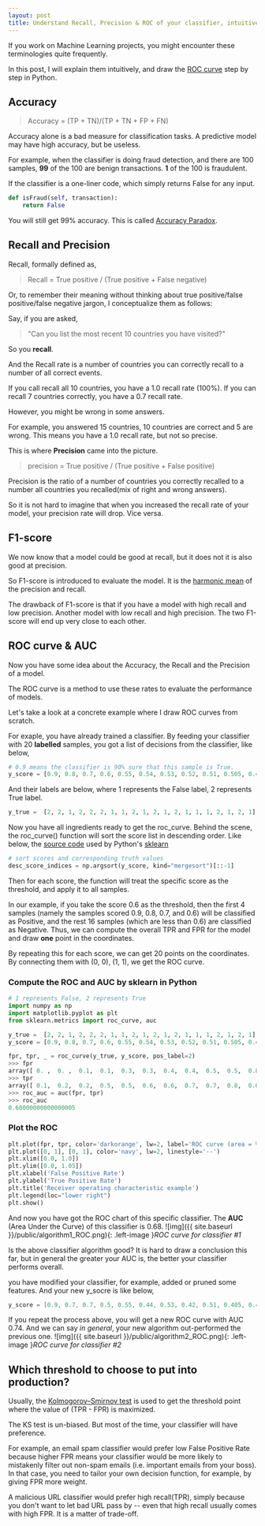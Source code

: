 ```yaml
---
layout: post
title: Understand Recall, Precision & ROC of your classifier, intuitively
---
```


If you work on Machine Learning projects, you might encounter these terminologies quite frequently.

In this post, I will explain them intuitively, and draw the [ROC curve](https://en.wikipedia.org/wiki/Receiver_operating_characteristic) step by step in Python.

## Accuracy

> Accuracy = (TP + TN)/(TP + TN + FP + FN)

Accuracy alone is a bad measure for classification tasks. A predictive model may have high accuracy, but be useless. 

For example, when the classifier is doing fraud detection, and there are 100 samples, 
**99** of the 100 are benign transactions.
**1** of the 100 is fraudulent. 

If the classifier is a one-liner code, which simply returns False for any input.
```python
def isFraud(self, transaction):
    return False
```
You will still get 99% accuracy. This is called [Accuracy Paradox](https://en.wikipedia.org/wiki/Accuracy_paradox).

## Recall and Precision
Recall, formally defined as,
> Recall = True positive / (True positive + False negative)

Or, to remember their meaning without thinking about true positive/false positive/false negative jargon, I conceptualize them as follows:

Say, if you are asked,
> "Can you list the most recent 10 countries you have visited?"

So you **recall**. 

And the Recall rate is a number of countries you can correctly recall to a number of all correct events.

If you call recall all 10 countries, you have a 1.0 recall rate (100%). If you can recall 7 countries correctly, you have a 0.7 recall rate.

However, you might be wrong in some answers.

For example, you answered 15 countries, 10 countries are correct and 5 are wrong. This means you have a 1.0 recall rate, but not so precise.

This is where **Precision** came into the picture. 

> precision = True positive / (True positive + False positive)

Precision is the ratio of a number of countries you correctly recalled to a number all countries you recalled(mix of right and wrong answers).

So it is not hard to imagine that when you increased the recall rate of your model, your precision rate will drop. Vice versa.

## F1-score
We now know that a model could be good at recall, but it does not it is also good at precision.

So F1-score is introduced to evaluate the model. It is the [harmonic mean](https://en.wikipedia.org/wiki/Harmonic_mean) of the precision and recall.

The drawback of F1-score is that if you have a model with high recall and low precision. Another model with low recall and high precision. The two F1-score will end up very close to each other.


## ROC curve & AUC
Now you have some idea about the Accuracy, the Recall and the Precision of a model. 

The ROC curve is a method to use these rates to evaluate the performance of models.

Let's take a look at a concrete example where I draw ROC curves from scratch.

For exaple, you have already trained a classifier.
By feeding your classifier with 20 **labelled** samples, you got a list of decisions from the classifier, like below,

```python
# 0.9 means the classifier is 90% sure that this sample is True. 
y_score = [0.9, 0.8, 0.7, 0.6, 0.55, 0.54, 0.53, 0.52, 0.51, 0.505, 0.4, 0.39, 0.38, 0.37, 0.36, 0.35, 0.34, 0.33, 0.3, 0.1]

```

And their labels are below, where 1 represents the False label, 2 represents True label.
```python
y_true =  [2, 2, 1, 2, 2, 2, 1, 1, 2, 1, 2, 1, 2, 1, 1, 1, 2, 1, 2, 1]
```

Now you have all ingredients ready to get the roc_curve.
Behind the scene, the roc_curve() function will sort the score list in descending order. Like below, the [source code](https://github.com/scikit-learn/scikit-learn/blob/ef5cb84a/sklearn/metrics/ranking.py#L429) used by Python's [sklearn](http://scikit-learn.org/stable/)

```python
# sort scores and corresponding truth values
desc_score_indices = np.argsort(y_score, kind="mergesort")[::-1]
```

Then for each score, the function will treat the specific score as the threshold, and apply it to all samples.


In our example, if you take the score 0.6 as the threshold, then the first 4 samples (namely the samples scored 0.9, 0.8, 0.7, and 0.6) will be classified as Positive, and the rest 16 samples (which are less than 0.6) are classified as Negative. Thus, we can compute the overall TPR and FPR for the model and draw **one** point in the coordinates.

By repeating this for each score, we can get 20 points on the coordinates. By connecting them with (0, 0), (1, 1), we get the ROC curve.


### Compute the ROC and AUC by sklearn in Python
```python
# 1 represents False, 2 represents True
import numpy as np
import matplotlib.pyplot as plt
from sklearn.metrics import roc_curve, auc

y_true =  [2, 2, 1, 2, 2, 2, 1, 1, 2, 1, 2, 1, 2, 1, 1, 1, 2, 1, 2, 1]
y_score = [0.9, 0.8, 0.7, 0.6, 0.55, 0.54, 0.53, 0.52, 0.51, 0.505, 0.4, 0.39, 0.38, 0.37, 0.36, 0.35, 0.34, 0.33, 0.3, 0.1]

fpr, tpr, _ = roc_curve(y_true, y_score, pos_label=2)
>>> fpr
array([ 0. ,  0. ,  0.1,  0.1,  0.3,  0.3,  0.4,  0.4,  0.5,  0.5,  0.8, 0.8,  0.9,  0.9,  1. ])
>>> tpr
array([ 0.1,  0.2,  0.2,  0.5,  0.5,  0.6,  0.6,  0.7,  0.7,  0.8,  0.8, 0.9,  0.9,  1. ,  1. ])
>>> roc_auc = auc(fpr, tpr)
>>> roc_auc
0.68000000000000005
```

### Plot the ROC
```python
plt.plot(fpr, tpr, color='darkorange', lw=2, label='ROC curve (area = %0.2f)' % roc_auc)
plt.plot([0, 1], [0, 1], color='navy', lw=2, linestyle='--')
plt.xlim([0.0, 1.0])
plt.ylim([0.0, 1.05])
plt.xlabel('False Positive Rate')
plt.ylabel('True Positive Rate')
plt.title('Receiver operating characteristic example')
plt.legend(loc="lower right")
plt.show()
```
And now you have got the ROC chart of this specific classifier. 
The **AUC** (Area Under the Curve) of this classifier is 0.68.
![img]({{ site.baseurl }}/public/algorithm1_ROC.png){: .left-image }*ROC curve for classifier #1*

Is the above classifier algorithm good? It is hard to draw a conclusion this far, but in general the greater your AUC is, the better your classifier performs overall.

you have modified your classifier, for example, added or pruned some features. And your new y_socre is like below,
```java
y_score = [0.9, 0.7, 0.7, 0.5, 0.55, 0.44, 0.53, 0.42, 0.51, 0.405, 0.4, 0.29, 0.38, 0.27, 0.36, 0.25, 0.34, 0.23, 0.3, 0.001] 
```

If you repeat the process above, you will get a new ROC curve with AUC 0.74. And we can say *in general*, your new algorithm out-performed the previous one.
![img]({{ site.baseurl }}/public/algorithm2_ROC.png){: .left-image }*ROC curve for classifier #2*



## Which threshold to choose to put into production?

Usually, the [Kolmogorov–Smirnov test](https://en.wikipedia.org/wiki/Kolmogorov%E2%80%93Smirnov_test) is used to get the threshold point where the value of (TPR - FPR) is maximized. 

The KS test is un-biased. But most of the time, your classifier will have preference.

For example, an email spam classifier would prefer low False Positive Rate because higher FPR means your classifier would be more likely to mistakenly filter out non-spam emails (i.e. important emails from your boss). In that case, you need to tailor your own decision function, for example, by giving FPR more weight.

A malicious URL classifier would prefer high recall(TPR), simply because you don't want to let bad URL pass by -- even that high recall usually comes with high FPR. It is a matter of trade-off.

